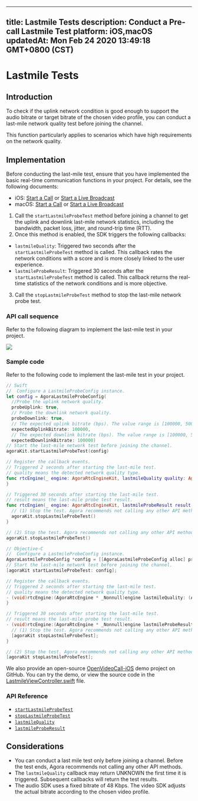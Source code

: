 
---
title: Lastmile Tests
description: Conduct a Pre-call Lastmile Test
platform: iOS,macOS
updatedAt: Mon Feb 24 2020 13:49:18 GMT+0800 (CST)
---
# Lastmile Tests
## Introduction

To check if the uplink network condition is good enough to support the audio bitrate or target bitrate of the chosen video profile, you can conduct a last-mile network quality test before joining the channel.

This function particularly applies to scenarios which have high requirements on the network quality.



## Implementation

Before conducting the last-mile test, ensure that you have implemented the basic real-time communication functions in your project. For details, see the following documents:
- iOS: [Start a Call](../../en/Voice/start_call_ios.md) or [Start a Live Broadcast](../../en/Voice/start_live_ios.md)
- macOS: [Start a Call](../../en/Voice/start_call_mac.md) or [Start a Live Broadcast](../../en/Voice/start_live_mac.md)

1. Call the `startLastmileProbeTest` method before joining a channel to get the uplink and downlink last-mile network statistics, including the bandwidth, packet loss, jitter, and round-trip time (RTT).
2. Once this method is enabled, the SDK triggers the following callbacks:
- `lastmileQuality`: Triggered two seconds after the `startLastmileProbeTest` method is called. This callback rates the network conditions with a score and is more closely linked to the user experience.
- `lastmileProbeResult`: Triggered 30 seconds after the `startLastmileProbeTest` method is called. This callback returns the real-time statistics of the network conditions and is more objective.
3. Call the `stopLastmileProbeTest` method to stop the last-mile network probe test.

### API call sequence

Refer to the following diagram to implement the last-mile test in your project.

![](https://web-cdn.agora.io/docs-files/1569465569670)

### Sample code

Refer to the following code to implement the last-mile test in your project.

```swift
// Swift
//  Configure a LastmileProbeConfig instance.
let config = AgoraLastmileProbeConfig(
  //Probe the uplink network quality.
  probeUplink: true, 
  // Probe the downlink network quality.
  probeDownlink: true,
  // The expected uplink bitrate (bps). The value range is [100000, 5000000].
  expectedUplinkBitrate: 100000, 
  // The expected downlink bitrate (bps). The value range is [100000, 5000000].
  expectedDownlinkBitrate: 100000)
// Start the last-mile network test before joining the channel.
agoraKit.startLastmileProbeTest(config)

// Register the callback events.
// Triggered 2 seconds after starting the last-mile test.
// quality means the detected network quality type.
func rtcEngine(_ engine: AgoraRtcEngineKit, lastmileQuality quality: AgoraNetworkQuality) {
}

// Triggered 30 seconds after starting the last-mile test.
// result means the last-mile probe test result.
func rtcEngien(_ engine: AgoraRtcEngineKit, lastmileProbeResult result: AgoraLastmileProbeResult){
  // (1) Stop the test. Agora recommends not calling any other API method before the test ends.
  agoraKit.stopLastmileProbeTest()  
}

// (2) Stop the test. Agora recommends not calling any other API method before the test ends.
agoraKit.stopLastmileProbeTest()
```

```objective-c
// Objective-C
//  Configure a LastmileProbeConfig instance.
AgoraLastmileProbeConfig *config = [[AgoraLastmileProbeConfig alloc] probeUplink: YES probeDownlink: YES expectedUplinkBitrate: 100000 expectedDownlinkBitrate: 100000];
// Start the last-mile network test before joining the channel.
[agoraKit startLastmileProbeTest: config];

// Register the callback events.
// Triggered 2 seconds after starting the last-mile test.
// quality means the detected network quality type.
- (void)rtcEngine:(AgoraRtcEngine * _Nonnull)engine lastmileQuality: (AgoraNetworkQuality)quality {
}

// Triggered 30 seconds after starting the last-mile test.
// result means the last-mile probe test result.
- (void)rtcEngine:(AgoraRtcEngine * _Nonnull)engine lastmileProbeResult: (AgoraLastmileProbeResult)result {
  // (1) Stop the test. Agora recommends not calling any other API method before the test ends.
  [agoraKit stopLastmileProbeTest];
}

// (2) Stop the test. Agora recommends not calling any other API method before the test ends.
[agoraKit stopLastmileProbeTest];
```

We also provide an open-source [OpenVideoCall-iOS](https://github.com/AgoraIO/Basic-Video-Call/tree/master/Group-Video/OpenVideoCall-iOS) demo project on GitHub. You can try the demo, or view the source code in the [LastmileViewController.swift](https://github.com/AgoraIO/Basic-Video-Call/blob/master/Group-Video/OpenVideoCall-iOS/OpenVideoCall/LastmileViewController.swift) file.

### API Reference

- [`startLastmileProbeTest`](https://docs.agora.io/en/Voice/API%20Reference/oc/Classes/AgoraRtcEngineKit.html#//api/name/startLastmileProbeTest:)
- [`stopLastmileProbeTest`](https://docs.agora.io/en/Voice/API%20Reference/oc/Classes/AgoraRtcEngineKit.html#//api/name/stopLastmileProbeTest)
- [`lastmileQuality`](https://docs.agora.io/en/Voice/API%20Reference/oc/Protocols/AgoraRtcEngineDelegate.html#//api/name/rtcEngine:lastmileQuality:)
- [`lastmileProbeResult`](https://docs.agora.io/en/Voice/API%20Reference/oc/Protocols/AgoraRtcEngineDelegate.html#//api/name/rtcEngine:lastmileProbeTestResult:)

## Considerations
- You can conduct a last mile test only before joining a channel. Before the test ends, Agora recommends not calling any other API methods.
- The `lastmileQuality` callback may return UNKNOWN the first time it is triggered. Subsequent callbacks will return the test results.
- The audio SDK uses a fixed bitrate of 48 Kbps. The video SDK adjusts the actual bitrate according to the chosen video profile.






